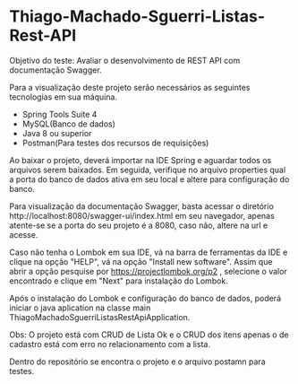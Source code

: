 # Thiago-Machado-Sguerri-Listas-Rest-API

Objetivo do teste: Avaliar o desenvolvimento de REST API com documentação Swagger.

Para a visualização deste projeto serão necessários as seguintes tecnologias em sua máquina.
- Spring Tools Suite 4
- MySQL(Banco de dados)
- Java 8 ou superior
- Postman(Para testes dos recursos de requisições)

Ao baixar o projeto, deverá importar na IDE Spring e aguardar todos os arquivos serem baixados.
Em seguida, verifique no arquivo properties qual a porta do banco de dados ativa em seu local e altere para configuração do banco.

Para visualização da documentação Swagger, basta acessar o diretório http://localhost:8080/swagger-ui/index.html em seu navegador, apenas atente-se se a porta do seu projeto é a 8080, caso não, altere na url e acesse.

Caso não tenha o Lombok em sua IDE, vá na barra de ferramentas da IDE e clique na opção "HELP", vá na opção "Install new software".
Assim que abrir a opção pesquise por https://projectlombok.org/p2 , selecione o valor encontrado e clique em "Next" para instalação do Lombok.

Após o instalação do Lombok e configuração do banco de dados, poderá iniciar o java aplication na classe main ThiagoMachadoSguerriListasRestApiApplication.


Obs: O projeto está com CRUD de Lista Ok e o CRUD dos itens apenas o de cadastro está com erro no relacionamento com a lista.

Dentro do repositório se encontra o projeto e o arquivo postamn para testes.
